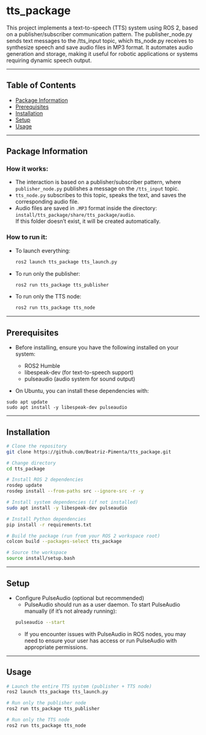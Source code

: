 # tts_package

This project implements a text-to-speech (TTS) system using ROS 2, based on a publisher/subscriber communication pattern. The publisher_node.py sends text messages to the /tts_input topic, which tts_node.py receives to synthesize speech and save audio files in MP3 format. It automates audio generation and storage, making it useful for robotic applications or systems requiring dynamic speech output.

---

## Table of Contents

- [Package Information](#package-information)
- [Prerequisites](#prerequisites)
- [Installation](#installation)
- [Setup](#setup)
- [Usage](#usage)

---

## Package Information

### How it works:
- The interaction is based on a publisher/subscriber pattern, where `publisher_node.py` publishes a message on the `/tts_input` topic.
- `tts_node.py` subscribes to this topic, speaks the text, and saves the corresponding audio file.
- Audio files are saved in `.MP3` format inside the directory:  
  `install/tts_package/share/tts_package/audio`.  
  If this folder doesn’t exist, it will be created automatically.

### How to run it:
- To launch everything:  
  ``` bash
  ros2 launch tts_package tts_launch.py
  ```
- To run only the publisher:  
  ``` bash
  ros2 run tts_package tts_publisher
  ```
- To run only the TTS node:  
  ``` bash
  ros2 run tts_package tts_node
  ```

---

## Prerequisites

- Before installing, ensure you have the following installed on your system:
  - ROS2 Humble
  - libespeak-dev (for text-to-speech support)
  - pulseaudio (audio system for sound output)

- On Ubuntu, you can install these dependencies with:
```
sudo apt update
sudo apt install -y libespeak-dev pulseaudio
```

---

## Installation
``` bash
# Clone the repository
git clone https://github.com/Beatriz-Pimenta/tts_package.git

# Change directory
cd tts_package

# Install ROS 2 dependencies
rosdep update
rosdep install --from-paths src --ignore-src -r -y

# Install system dependencies (if not installed)
sudo apt install -y libespeak-dev pulseaudio

# Install Python dependencies
pip install -r requirements.txt

# Build the package (run from your ROS 2 workspace root)
colcon build --packages-select tts_package

# Source the workspace
source install/setup.bash
```

---

## Setup
- Configure PulseAudio (optional but recommended)
  - PulseAudio should run as a user daemon. To start PulseAudio manually (if it’s not already running):
  ``` bash
  pulseaudio --start
  ```
  - If you encounter issues with PulseAudio in ROS nodes, you may need to ensure your user has access or run PulseAudio with appropriate permissions.

---

## Usage
``` bash
# Launch the entire TTS system (publisher + TTS node)
ros2 launch tts_package tts_launch.py

# Run only the publisher node
ros2 run tts_package tts_publisher

# Run only the TTS node
ros2 run tts_package tts_node
```